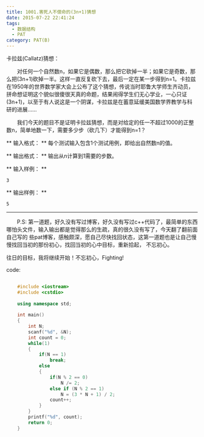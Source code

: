 ```yaml
---
title: 1001.害死人不偿命的(3n+1)猜想
date: 2015-07-22 22:41:24
tags: 
  - 数据结构
  - PAT
category: PAT(B)
---
```


卡拉兹(Callatz)猜想：

&emsp;&emsp;对任何一个自然数n，如果它是偶数，那么把它砍掉一半；如果它是奇数，那么把(3n+1)砍掉一半。这样一直反复砍下去，最后一定在某一步得到n=1。卡拉兹在1950年的世界数学家大会上公布了这个猜想，传说当时耶鲁大学师生齐动员，拼命想证明这个貌似很傻很天真的命题，结果闹得学生们无心学业，一心只证(3n+1)，以至于有人说这是一个阴谋，卡拉兹是在蓄意延缓美国数学界教学与科研的进展……

&emsp;&emsp;我们今天的题目不是证明卡拉兹猜想，而是对给定的任一不超过1000的正整数n，简单地数一下，需要多少步（砍几下）才能得到n=1？

** 输入格式： ** 每个测试输入包含1个测试用例，即给出自然数n的值。 

** 输出格式： ** 输出从n计算到1需要的步数。 
<!-- more -->
** 输入样例： **
    
    
    3
    

** 输出样例： **
    
    
    5
    

* * *

&emsp;&emsp;P.S: 第一道题，好久没有写过博客，好久没有写过c++代码了，最简单的东西哪怕头文件，输入输出都是觉得那么的生疏，真的很久没有写了，今天翻了翻前面自己写的
些pat博客，感触颇深，愿自己尽快找回状态，这第一道题也是让自己慢慢找回当初的那份初心，找回当初的心中目标，重新拾起， 不忘初心。

往日的目标，我将继续开始！不忘初心，Fighting!

  

code:

```C++
    
    #include <iostream>
    #include <cstdio>
    
    using namespace std;
    
    int main()
    {
        int N;
        scanf("%d", &N);
        int count = 0;
        while(1)
        {
            if(N == 1)
                break;
            else
            {
                if(N % 2 == 0)
                    N /= 2;
                else if (N % 2 == 1)
                    N = (3 * N + 1) / 2;
                count++;
            }
        }
        printf("%d", count);
        return 0;
    }
    
```

